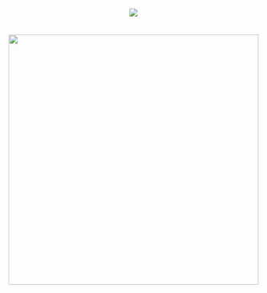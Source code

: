 <h1 align="center">
    <img src="https://readme-typing-svg.herokuapp.com/?font=Righteous&size=45&center=true&vCenter=true&width=400&height=45&duration=3000&lines=Hi+There+👋;+Achraf+is+here!;" />
</h1>

<br>

<center>
  <img src="https://user-images.githubusercontent.com/74038190/225813708-98b745f2-7d22-48cf-9150-083f1b00d6c9.gif" width="500">
</center>

